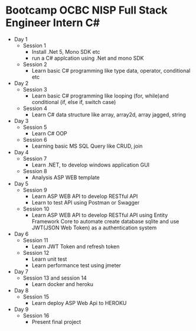 # Bootcamp OCBC NISP Full Stack Engineer Intern C#
- Day 1
   - Session 1
     - Install .Net 5, Mono SDK etc
     - run a C# applcation using .Net and mono SDK
   - Session 2
     - Learn basic C# programming like type data, operator, conditional etc
- Day 2
   - Session 3
     - Learn basic C# programming like looping (for, while)and conditional (if, else if, switch case)
   - Session 4
     - Learn C# data structure like array, array2d, array jagged, string
- Day 3
   - Session 5
     - Learn C# OOP
   - Session 6
     - Learning basic MS SQL Query like CRUD, join
- Day 4
   - Session 7
     - Learn .NET, to develop windows application GUI
   - Session 8
     - Analysis ASP WEB template
- Day 5
    - Session 9
      - Learn ASP WEB API to develop RESTful API 
      - Learn to test API using  Postman or Swagger
    - Session 10
      - Learn ASP WEB API to develop RESTful API using Entity Framework Core to automate create database sqlite and use JWT(JSON Web Token) as a authentication system
- Day 6
  - Session 11
      - Learn JWT Token and refresh token
  - Session 12
      - Learn unit test
      - Learn performance test using jmeter
- Day 7
  - Session 13 and session 14
    - Learn docker and heroku
- Day 8
  - Session 15
    - Learn deploy ASP Web Api to HEROKU 
- Day 9
  - Session 16
    - Present final project 

